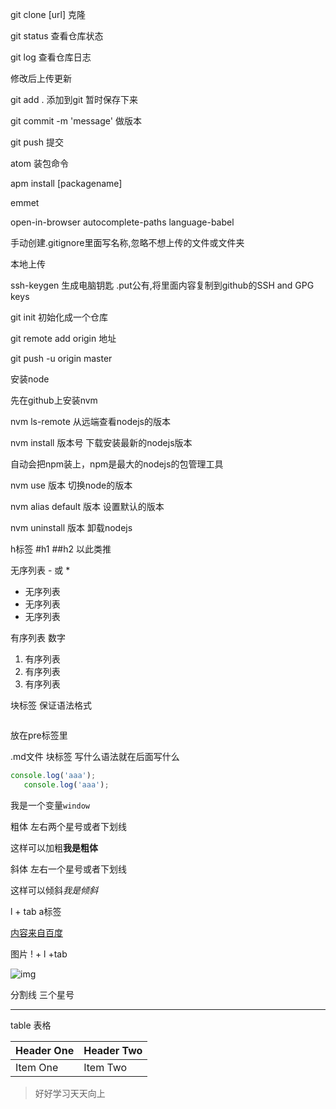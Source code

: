 git clone [url]   克隆

git status    查看仓库状态

git log     查看仓库日志

修改后上传更新

git add .  添加到git 暂时保存下来

git commit -m 'message'  做版本

git push   提交

atom 装包命令

apm install [packagename]

emmet

open-in-browser
autocomplete-paths
language-babel

手动创建.gitignore里面写名称,忽略不想上传的文件或文件夹


本地上传

ssh-keygen 生成电脑钥匙 .put公有,将里面内容复制到github的SSH and GPG keys

git init 初始化成一个仓库

git remote add origin 地址

git push -u origin master


安装node

先在github上安装nvm

nvm ls-remote  从远端查看nodejs的版本

nvm install 版本号  下载安装最新的nodejs版本

自动会把npm装上，npm是最大的nodejs的包管理工具

nvm use 版本 切换node的版本

nvm alias default 版本  设置默认的版本

nvm uninstall 版本  卸载nodejs




h标签  #h1  ##h2  以此类推



无序列表 - 或 *
- 无序列表
- 无序列表
- 无序列表

有序列表  数字
1. 有序列表
1. 有序列表
1. 有序列表

块标签  保证语法格式<pre></pre>

放在pre标签里<code></code>


.md文件  块标签   写什么语法就在后面写什么
```js  
console.log('aaa');
   console.log('aaa');
```
我是一个变量`window`

粗体  左右两个星号或者下划线

这样可以加粗**我是粗体**


斜体  左右一个星号或者下划线

这样可以倾斜*我是倾斜*



l + tab   a标签

[内容来自百度](https://www.baidu.com)


图片  ! + l   +tab

![img](http://pic.58pic.com/58pic/12/81/74/96458PICi7U.jpg)


分割线 三个星号
***


table  表格

| Header One     | Header Two     |
| :------------- | :------------- |
| Item One       | Item Two       |

> 好好学习天天向上
